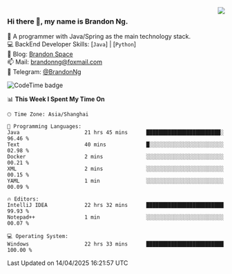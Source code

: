 <img  align="right" src="https://github-readme-stats-brandon0824.vercel.app/api/top-langs/?username=brandon0824&layout=compact">

### Hi there 👋, my name is Brandon Ng.

🌱 A programmer with Java/Spring as the main technology stack.  
💻 BackEnd Developer Skills: [`Java`] | [`Python`]  
📝 Blog: [Brandon Space](https://blog.brandonng.cc)  
📫 Mail: brandonng@foxmail.com  
📰 Telegram: [@BrandonNg](https://t.me/BrandonNg24)  

![CodeTime badge](https://img.shields.io/endpoint?style=flat-square&url=https%3A%2F%2Fapi.codetime.dev%2Fshield%3Fid%3D128%26project%3D%26in%3D604800000)

<!--START_SECTION:waka-->
📊 **This Week I Spent My Time On** 

```text
🕑︎ Time Zone: Asia/Shanghai

💬 Programming Languages: 
Java                     21 hrs 45 mins      ████████████████████████░   96.46 % 
Text                     40 mins             █░░░░░░░░░░░░░░░░░░░░░░░░   02.98 % 
Docker                   2 mins              ░░░░░░░░░░░░░░░░░░░░░░░░░   00.21 % 
XML                      2 mins              ░░░░░░░░░░░░░░░░░░░░░░░░░   00.15 % 
YAML                     1 min               ░░░░░░░░░░░░░░░░░░░░░░░░░   00.09 % 

🔥 Editors: 
IntelliJ IDEA            22 hrs 32 mins      █████████████████████████   99.93 % 
Notepad++                1 min               ░░░░░░░░░░░░░░░░░░░░░░░░░   00.07 % 

💻 Operating System: 
Windows                  22 hrs 33 mins      █████████████████████████   100.00 % 
```


 Last Updated on 14/04/2025 16:21:57 UTC
<!--END_SECTION:waka-->

